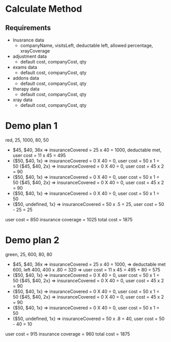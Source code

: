 # Calculate Method

## Requirements
  - Inusrance data
    - companyName, visitsLeft, deductable left, allowed percentage, xrayCoverage
  - adjustment data
    - default cost, companyCost, qty
  - exams data
    - default cost, companyCost, qty
  - addons data
    - default cost, companyCost, qty
  - therapy data
    - default cost, companyCost, qty
  - xray data
    - default cost, companyCost, qty

# Demo plan 1
  red, 25, 1000, 80, 50
  - $45, $40, 36x => insuranceCovered = 25 x 40 = 1000, deductable met, user cost = 11 x 45 = 495
  - {$50, $40, 1x} => insuranceCovered = 0 X 40 = 0, user cost = 50 x 1 = 50
    {$45, $40, 2x} => insuranceCovered = 0 X 40 = 0, user cost = 45 x 2 = 90
  - {$50, $40, 1x} => insuranceCovered = 0 X 40 = 0, user cost = 50 x 1 = 50
    {$45, $40, 2x} => insuranceCovered = 0 X 40 = 0, user cost = 45 x 2 = 90
  - {$50, $40, 1x} => insuranceCovered = 0 X 40 = 0, user cost = 50 x 1 = 50
  - {$50, undefined, 1x} => insuranceCovered = 50 x .5 = 25, user cost = 50 - 25 = 25

  user cost = 850
  insurance coverage = 1025
  total cost = 1875
  
# Demo plan 2
  green, 25, 600, 80, 80
  - $45, $40, 36x => insuranceCovered = 25 x 40 = 1000,
                  => deductable met 600, left 400, 400 x .80 = 320
                  => user cost = 11 x 45 = 495 + 80 = 575
  - {$50, $40, 1x} => insuranceCovered = 0 X 40 = 0, user cost = 50 x 1 = 50
    {$45, $40, 2x} => insuranceCovered = 0 X 40 = 0, user cost = 45 x 2 = 90
  - {$50, $40, 1x} => insuranceCovered = 0 X 40 = 0, user cost = 50 x 1 = 50
    {$45, $40, 2x} => insuranceCovered = 0 X 40 = 0, user cost = 45 x 2 = 90
  - {$50, $40, 1x} => insuranceCovered = 0 X 40 = 0, user cost = 50 x 1 = 50
  - {$50, undefined, 1x} => insuranceCovered = 50 x .8 = 40, user cost = 50 - 40 = 10

  user cost = 915
  insurance coverage = 960
  total cost = 1875